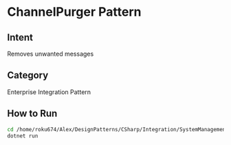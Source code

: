 # ChannelPurger Pattern

## Intent
Removes unwanted messages

## Category
Enterprise Integration Pattern

## How to Run
```bash
cd /home/roku674/Alex/DesignPatterns/CSharp/Integration/SystemManagement/ChannelPurger
dotnet run
```

